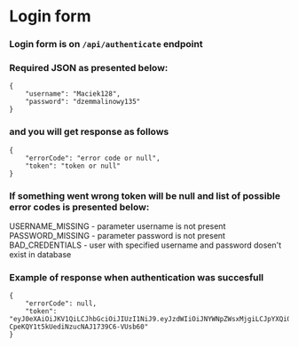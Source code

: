 # Login form
### Login form is on `/api/authenticate` endpoint
### Required JSON as presented below:
```
{
    "username": "Maciek128",
    "password": "dzemmalinowy135"
}
```
### and you will get response as follows
```
{
    "errorCode": "error code or null",
    "token": "token or null"
}
```
### If something went wrong token will be null and list of possible error codes is presented below:
USERNAME_MISSING - parameter username is not present  
PASSWORD_MISSING - parameter password is not present  
BAD_CREDENTIALS - user with specified username and password dosen't exist in database
### Example of response when authentication was succesfull
```
{
    "errorCode": null,
    "token": "eyJ0eXAiOiJKV1QiLCJhbGciOiJIUzI1NiJ9.eyJzdWIiOiJNYWNpZWsxMjgiLCJpYXQiOjE1OTU4NDc1ODZ9.XztiRFOq-CpeKQY1t5kUediNzucNAJ1739C6-VUsb60"
}
```
